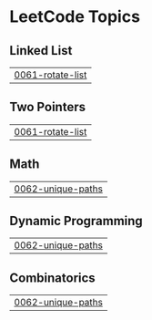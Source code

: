 

<!---LeetCode Topics Start-->
# LeetCode Topics
## Linked List
|  |
| ------- |
| [0061-rotate-list](https://github.com/deepakpathik/deepakpathik/tree/master/0061-rotate-list) |
## Two Pointers
|  |
| ------- |
| [0061-rotate-list](https://github.com/deepakpathik/deepakpathik/tree/master/0061-rotate-list) |
## Math
|  |
| ------- |
| [0062-unique-paths](https://github.com/deepakpathik/deepakpathik/tree/master/0062-unique-paths) |
## Dynamic Programming
|  |
| ------- |
| [0062-unique-paths](https://github.com/deepakpathik/deepakpathik/tree/master/0062-unique-paths) |
## Combinatorics
|  |
| ------- |
| [0062-unique-paths](https://github.com/deepakpathik/deepakpathik/tree/master/0062-unique-paths) |
<!---LeetCode Topics End-->